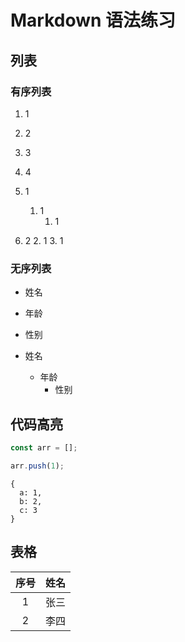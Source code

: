 # Markdown 语法练习

## 列表

### 有序列表

1. 1
2. 2
3. 3
4. 4


1. 1
    1. 1
        1. 1
2. 2
    2. 1
        3. 1

### 无序列表

* 姓名
* 年龄
* 性别


* 姓名
    * 年龄
        * 性别
        
## 代码高亮

```javascript
const arr = [];

arr.push(1);
```

```json5
{
  a: 1,
  b: 2,
  c: 3
}
```

## 表格

|  序号   | 姓名  |
|  :----:  | ----  |
| 1      | 张三 |
| 2      | 李四 |

